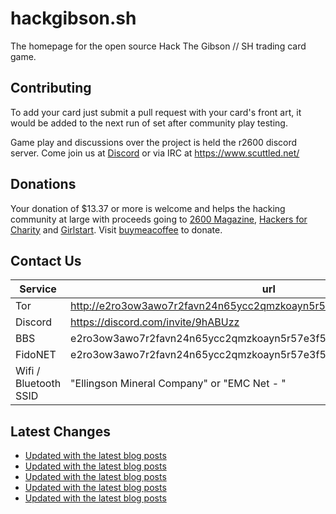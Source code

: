 # hackgibson.sh
The homepage for the open source Hack The Gibson // SH trading card game.


## Contributing

To add your card just submit a pull request with your card's front art, it would be added to the next run of set after community play testing.

Game play and discussions over the project is held the r2600 discord server. Come join us at [Discord](https://discord.com/invite/9hABUzz) or via IRC at https://www.scuttled.net/


## Donations

Your donation of $13.37 or more is welcome and helps the hacking community at large with proceeds going to [2600 Magazine](https://2600.com/), [Hackers for Charity](https://hackersforcharity.org) and [Girlstart](https://girlstart.org).  Visit [buymeacoffee](https://www.buymeacoffee.com/hackgibson.sh) to donate.


## Contact Us

Service | url
-|-
Tor | http://e2ro3ow3awo7r2favn24n65ycc2qmzkoayn5r57e3f56nvjwdcgg32ad.onion
Discord | https://discord.com/invite/9hABUzz
BBS | e2ro3ow3awo7r2favn24n65ycc2qmzkoayn5r57e3f56nvjwdcgg32ad.onion:23
FidoNET | e2ro3ow3awo7r2favn24n65ycc2qmzkoayn5r57e3f56nvjwdcgg32ad.onion:24554
Wifi / Bluetooth SSID | "Ellingson Mineral Company" or "EMC Net - <fidonet address>"

## Latest Changes
<!-- BLOG-POST-LIST:START -->
- [Updated with the latest blog posts](https://github.com/DFW2600/hackgibson.sh/commit/6a6fac27b3dbbf19d7e51708cbde798ac8e191d9)
- [Updated with the latest blog posts](https://github.com/DFW2600/hackgibson.sh/commit/76fc0a51c0db43e14fb89ee909ef7e57e8b065c0)
- [Updated with the latest blog posts](https://github.com/DFW2600/hackgibson.sh/commit/e4516783c6fc9585fec6c4ba01d144b47ac78908)
- [Updated with the latest blog posts](https://github.com/DFW2600/hackgibson.sh/commit/b6eccec6312174700da770549de05cc3d630b6b0)
- [Updated with the latest blog posts](https://github.com/DFW2600/hackgibson.sh/commit/f1892ae299b660655bc753aa8f83b75c5e27d7fa)
<!-- BLOG-POST-LIST:END -->
